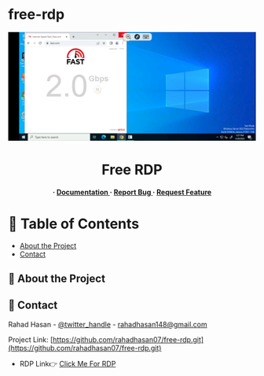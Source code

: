 # free-rdp

<div align='center'>

<img alt="coding" src="https://github.com/rahadhasan07/free-rdp/blob/main/RDP.jpg">

<h1>Free RDP</h1>
<h4> <span> · </span> <a href="https://github.com/rahahasan07/free-rdp/blob/master/README.md"> Documentation </a> <span> · </span> <a href="https://github.com/rahahasan07/free-rdp/issues"> Report Bug </a> <span> · </span> <a href="https://github.com/rahahasan07/free-rdp/issues"> Request Feature </a> </h4>


</div>

# :notebook_with_decorative_cover: Table of Contents

- [About the Project](#star2-about-the-project)
- [Contact](#handshake-contact)


## :star2: About the Project

## :handshake: Contact

Rahad Hasan - [@twitter_handle](RJRafsan13) - rahadhasan148@gmail.com

Project Link: [https://github.com/rahadhasan07/free-rdp.git](https://github.com/rahadhasan07/free-rdp.git)




- RDP Link👉 <a href="https://badbuzz07.blogspot.com/2023/05/how-to-get-life-time-rdp-for-all.html">Click Me For RDP</a>
